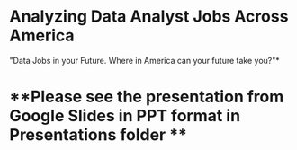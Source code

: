 #  **Analyzing Data Analyst Jobs Across America**

"Data Jobs in your Future. Where in America can your future take you?"*

#  **Please see the presentation from Google Slides in PPT format in Presentations folder **
